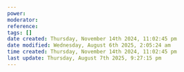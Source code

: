 ```yaml
---
power: 
moderator:
reference:
tags: []
date created: Thursday, November 14th 2024, 11:02:45 pm
date modified: Wednesday, August 6th 2025, 2:05:24 am
time created: Thursday, November 14th 2024, 11:02:45 pm
last update: Thursday, August 7th 2025, 9:27:15 pm
---
```

